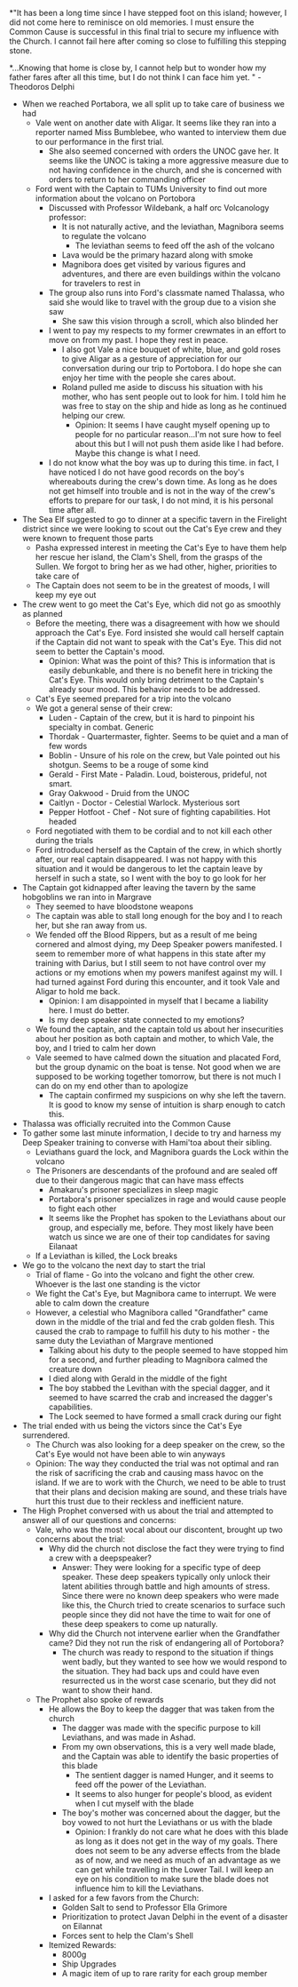 *"It has been a long time since I have stepped foot on this island; however, I did not come here to reminisce on old memories. I must ensure the Common Cause is successful in this final trial to secure my influence with the Church. I cannot fail here after coming so close to fulfilling this stepping stone. 

*...Knowing that home is close by, I cannot help but to wonder how my father fares after all this time, but I do not think I can face him yet. " - Theodoros Delphi

- When we reached Portabora, we all split up to take care of business we had
	- Vale went on another date with Aligar. It seems like they ran into a reporter named Miss Bumblebee, who wanted to interview them due to our performance in the first trial. 
		- She also seemed concerned with orders the UNOC gave her. It seems like the UNOC is taking a more aggressive measure due to not having confidence in the church, and she is concerned with orders to return to her commanding officer
	- Ford went with the Captain to TUMs University to find out more information about the volcano on Portobora
		- Discussed with Professor Wildebank, a half orc Volcanology professor:
			- It is not naturally active, and the leviathan, Magnibora seems to regulate the volcano
				- The leviathan seems to feed off the ash of the volcano
			- Lava would be the primary hazard along with smoke
			- Magnibora does get visited by various figures and adventures, and there are even buildings within the volcano for travelers to rest in
		- The group also runs into Ford's classmate named Thalassa, who said she would like to travel with the group due to a vision she saw 
			- She saw this vision through a scroll, which also blinded her
		- I went to pay my respects to my former crewmates in an effort to move on from my past. I hope they rest in peace.
			- I also got Vale  a nice bouquet of white, blue, and gold roses to give Aligar as a gesture of appreciation for our conversation during our trip to Portobora. I do hope she can enjoy her time with the people she cares about. 
			- Roland pulled me aside to discuss his situation with his mother, who has sent people out to look for him. I told him he was free to stay on the ship and hide as long as he continued helping our crew. 
				- Opinion: It seems I have caught myself opening up to people for no particular reason...I'm not sure how to feel about this but I will not push them aside like I had before. Maybe this change is what I need.
		- I do not know what the boy was up to during this time. in fact, I have noticed I do not have good records on the boy's whereabouts during the crew's down time. As long as he does not get himself into trouble and is not in the way of the crew's efforts to prepare for our task, I do not mind, it is his personal time after all. 
- The Sea Elf suggested to go to dinner at a specific tavern in the Firelight district since we were looking to scout out the Cat's Eye crew and they were known to frequent those parts
	- Pasha expressed interest in meeting the Cat's Eye to have them help her rescue her island, the Clam's Shell, from the grasps of the Sullen. We forgot to bring her as we had other, higher, priorities to take care of
	- The Captain does not seem to be in the greatest of moods, I will keep my eye out
- The crew went to go meet the Cat's Eye, which did not go as smoothly as planned
	- Before the meeting, there was a disagreement with how we should approach the Cat's Eye. Ford insisted she would call herself captain if the Captain did not want to speak with the Cat's Eye. This did not seem to better the Captain's mood. 
		- Opinion: What was the point of this? This is information that is easily debunkable, and there is no benefit here in tricking the Cat's Eye. This would only bring detriment to the Captain's already sour mood. This behavior needs to be addressed. 
	- Cat's Eye seemed prepared for a trip into the volcano
	- We got a general sense of their crew:
		- Luden - Captain of the crew, but it is hard to pinpoint his specialty in combat. Generic
		- Thordak - Quartermaster, fighter. Seems to be quiet and a man of few words
		- Boblin - Unsure of his role on the crew, but Vale pointed out his shotgun. Seems to be a rouge of some kind
		- Gerald - First Mate - Paladin. Loud, boisterous, prideful, not smart.
		- Gray Oakwood - Druid from the UNOC
		- Caitlyn - Doctor - Celestial Warlock. Mysterious sort
		- Pepper Hotfoot - Chef - Not sure of fighting capabilities. Hot headed
	- Ford negotiated with them to be cordial and to not kill each other during the trials
	- Ford introduced herself as the Captain of the crew, in which shortly after, our real captain disappeared. I was not happy with this situation and it would be dangerous to let the captain leave by herself in such a state, so I went with the boy to go look for her
- The Captain got kidnapped after leaving the tavern by the same hobgoblins we ran into in Margrave
	- They seemed to have bloodstone weapons
	- The captain was able to stall long enough for the boy and I to reach her, but she ran away from us.
	- We fended off the Blood Rippers, but as a result of me being cornered and almost dying, my Deep Speaker powers manifested. I seem to remember more of what happens in this state after my training with Darius, but I still seem to not have control over my actions or my emotions when my powers manifest against my will. I had turned against Ford during this encounter, and it took Vale and Aligar to hold me back. 
		- Opinion: I am disappointed in myself that I became a liability here. I must do better.
		- Is my deep speaker state connected to my emotions?
	- We found the captain, and the captain told us about her insecurities about her position as both captain and mother, to which Vale, the boy, and I tried to calm her down
	- Vale seemed to have calmed down the situation and placated Ford, but the group dynamic on the boat is tense. Not good when we are supposed to be working together tomorrow, but there is not much I can do on my end other than to apologize
		- The captain confirmed my suspicions on why she left the tavern. It is good to know my sense of intuition is sharp enough to catch this.  
- Thalassa was officially recruited into the Common Cause
- To gather some last minute information, I decide to try and harness my Deep Speaker training to converse with Hami'toa about their sibling. 
	- Leviathans guard the lock, and Magnibora guards the Lock within the volcano
	- The Prisoners are descendants of the profound and are sealed off due to their dangerous magic that can have mass effects
		- Amakaru's prisoner specializes in sleep magic
		- Portabora's prisoner specializes in rage and would cause people to fight each other
		- It seems like the Prophet has spoken to the Leviathans about our group, and especially me, before. They most likely have been watch us since we are one of their top candidates for saving Eilanaat
	- If a Leviathan is killed, the Lock breaks
- We go to the volcano the next day to start the trial
	- Trial of flame - Go into the volcano and fight the other crew. Whoever is the last one standing is the victor
	- We fight the Cat's Eye, but Magnibora came to interrupt. We were able to calm down the creature
	- However, a celestial who Magnibora called "Grandfather" came down in the middle of the trial and fed the crab golden flesh. This caused the crab to rampage to fulfill his duty to his mother - the same duty the Leviathan of Margrave mentioned
		- Talking about his duty to the people seemed to have stopped him for a second, and further pleading to Magnibora calmed the creature down
		- I died along with Gerald in the middle of the fight
		- The boy stabbed the Levithan with the special dagger, and it seemed to have scarred the crab and increased the dagger's capabilities.
		- The Lock seemed to have formed a small crack during our fight
- The trial ended with us being the victors since the Cat's Eye surrendered.
	- The Church was also looking for a deep speaker on the crew, so the Cat's Eye would not have been able to win anyways
	- Opinion: The way they conducted the trial was not optimal and ran the risk of sacrificing the crab and causing mass havoc on the island. If we are to work with the Church, we need to be able to trust that their plans and decision making are sound, and these trials have hurt this trust due to their reckless and inefficient nature. 
- The High Prophet conversed with us about the trial and attempted to answer all of our questions and concerns:
	- Vale, who was the most vocal about our discontent, brought up two concerns about the trial:
		- Why did the church not disclose the fact they were trying to find a crew with a deepspeaker?
			- Answer: They were looking for a specific type of deep speaker. These deep speakers typically only unlock their latent abilities through battle and high amounts of stress. Since there were no known deep speakers who were made like this, the Church tried to create scenarios to surface such people since they did not have the time to wait for one of these deep speakers to come up naturally. 
		- Why did the Church not intervene earlier when the Grandfather came? Did they not run the risk of endangering all of Portobora?
			- The church was ready to respond to the situation if things went badly, but they wanted to see how we would respond to the situation. They had back ups and could have even resurrected us in the worst case scenario, but they did not want to show their hand.
	- The Prophet also spoke of rewards
		- He allows the Boy to keep the dagger that was taken from the church
			- The dagger was made with the specific purpose to kill Leviathans, and was made in Ashad.
			- From my own observations, this is a very well made blade, and the Captain was able to identify the basic properties of this blade
				- The sentient dagger is named Hunger, and it seems to feed off the power of the Leviathan.
				-  It seems to also hunger for people's blood, as evident when I cut myself with the blade
			- The boy's mother was concerned about the dagger, but the boy vowed to not hurt the Leviathans or us with the blade
				- Opinion: I frankly do not care what he does with this blade as long as it does not get in the way of my goals. There does not seem to be any adverse effects from the blade as of now, and we need as much of an advantage as we can get while travelling in the Lower Tail. I will keep an eye on his condition to make sure the blade does not influence him to kill the Leviathans. 
		- I asked for a few favors from the Church:
			- Golden Salt to send to Professor Ella Grimore
			- Prioritization to protect Javan Delphi in the event of a disaster on Eilannat
			- Forces sent to help the Clam's Shell
		- Itemized Rewards:
			- 8000g
			- Ship Upgrades 
			- A magic item of up to rare rarity for each group member 
	